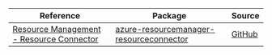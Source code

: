 | Reference | Package | Source |
|---|---|---|
|[Resource Management - Resource Connector](resourcemanager-resourceconnector-readme.md)|[azure-resourcemanager-resourceconnector](https://repo1.maven.org/maven2/com/azure/resourcemanager/azure-resourcemanager-resourceconnector)|[GitHub](https://github.com/Azure/azure-sdk-for-java/blob/main/sdk/resourceconnector/azure-resourcemanager-resourceconnector)|
